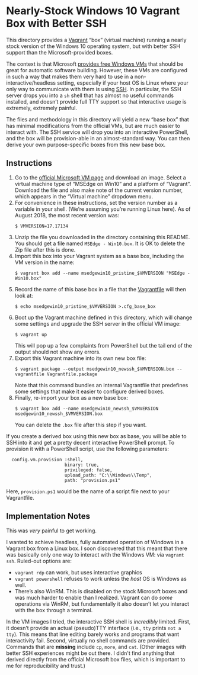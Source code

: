 # Nearly-Stock Windows 10 Vagrant Box with Better SSH

This directory provides a [Vagrant](https://www.vagrantup.com/) “box” (virtual
machine) running a nearly stock version of the Windows 10 operating system,
but with better SSH support than the Microsoft-provided boxes.

The context is that Microsoft
[provides free Windows VMs](https://developer.microsoft.com/en-us/microsoft-edge/tools/vms/)
that should be great for automatic software building. However, these VMs are
configured in such a way that makes them very hard to use in a
non-interactive/headless setting, especially if your host OS is Linux where
your only way to communicate with them is using
[SSH](https://en.wikipedia.org/wiki/Secure_Shell). In particular, the SSH
server drops you into a `sh` shell that has almost no useful commands
installed, and doesn’t provide full TTY support so that interactive usage is
extremely, extremely painful.

The files and methodology in this directory will yield a new “base box” that
has minimal modifications from the official VMs, but are much easier to
interact with. The SSH service will drop you into an interactive PowerShell,
and the box will be provision-able in an almost-standard way. You can then
derive your own purpose-specific boxes from this new base box.

## Instructions

1. Go to the
   [official Microsoft VM page](https://developer.microsoft.com/en-us/microsoft-edge/tools/vms/)
   and download an image. Select a virtual machine type of “MSEdge on Win10”
   and a platform of “Vagrant”. Download the file and also make note of the
   current version number, which appears in the “Virtual machine” dropdown
   menu.
2. For convenience in these instructions, set the version number as a variable
   in your shell. (We’re assuming you’re running Linux here). As of August 2018,
   the most recent version was:
   ```
   $ VMVERSION=17.17134
   ```
3. Unzip the file you downloaded in the directory containing this README.
   You should get a file named `MSEdge - Win10.box`. It is OK
   to delete the Zip file after this is done.
4. Import this box into your Vagrant system as a base box, including the VM
   version in the name:
   ```
   $ vagrant box add --name msedgewin10_pristine_$VMVERSION "MSEdge - Win10.box"
   ```
5. Record the name of this base box in a file that the
   [Vagrantfile](https://www.vagrantup.com/docs/vagrantfile/) will then look
   at:
   ```
   $ echo msedgewin10_pristine_$VMVERSION >.cfg_base_box
   ```
6. Boot up the Vagrant machine defined in this directory, which will change some
   settings and upgrade the SSH server in the official VM image:
   ```
   $ vagrant up
   ```
   This will pop up a few complaints from PowerShell but the tail end of the output
   should not show any errors.
7. Export this Vagrant machine into its own new box file:
   ```
   $ vagrant package --output msedgewin10_newssh_$VMVERSION.box --vagrantfile Vagrantfile.package
   ```
   Note that this command bundles an internal Vagrantfile that predefines some settings
   that make it easier to configure derived boxes.
8. Finally, re-import your box as a new base box:
   ```
   $ vagrant box add --name msedgewin10_newssh_$VMVERSION msedgewin10_newssh_$VMVERSION.box
   ```
   You can delete the `.box` file after this step if you want.

If you create a derived box using this new box as base, you will be able to
SSH into it and get a pretty decent interactive PowerShell prompt. To
provision it with a PowerShell script, use the following parameters:

```
  config.vm.provision :shell,
                      binary: true,
                      privileged: false,
                      upload_path: "C:\\Windows\\Temp",
                      path: "provision.ps1"
```

Here, `provision.ps1` would be the name of a script file next to your Vagrantfile.


## Implementation Notes

This was *very* painful to get working.

I wanted to achieve headless, fully automated operation of Windows in a
Vagrant box from a Linux box. I soon discovered that this meant that there was
basically only one way to interact with the Windows VM: via `vagrant ssh`.
Ruled-out options are:

- `vagrant rdp` can work, but uses interactive graphics
- `vagrant powershell` refuses to work unless the *host* OS is Windows as
  well.
- There’s also WinRM. This is disabled on the stock Microsoft boxes and was
  much harder to enable than I realized. Vagrant can do *some* operations via
  WinRM, but fundamentally it also doesn’t let you interact with the box
  through a terminal.

In the VM images I tried, the interactive SSH shell is *incredibly* limited.
First, it doesn’t provide an actual (pseudo)TTY interface (i.e., `tty` prints
`not a tty`). This means that line editing barely works and programs that want
interactivity fail. Second, virtually no shell commands are provided. Commands
that are **missing** include `cp`, `more`, and `cat`. (Other images with
better SSH experiences might be out there. I didn't find anything that derived
directly from the official Microsoft box files, which is important to me for
reproducibility and trust.)
